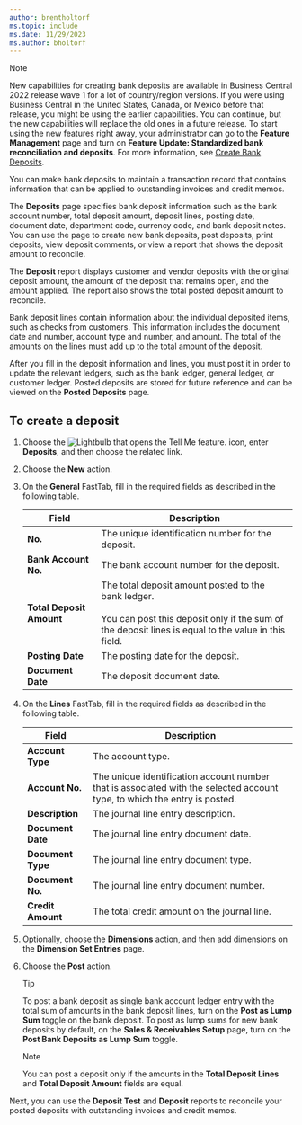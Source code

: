 ```yaml
---
author: brentholtorf
ms.topic: include
ms.date: 11/29/2023
ms.author: bholtorf
---
```

> [!NOTE]
> New capabilities for creating bank deposits are available in Business Central 2022 release wave 1 for a lot of country/region versions. If you were using Business Central in the United States, Canada, or Mexico before that release, you might be using the earlier capabilities. You can continue, but the new capabilities will replace the old ones in a future release. To start using the new features right away, your administrator can go to the **Feature Management** page and turn on **Feature Update: Standardized bank reconciliation and deposits**. For more information, see [Create Bank Deposits](../../../bank-create-bank-deposits.md).


You can make bank deposits to maintain a transaction record that contains information that can be applied to outstanding invoices and credit memos.  

The **Deposits** page specifies bank deposit information such as the bank account number, total deposit amount, deposit lines, posting date, document date, department code, currency code, and bank deposit notes. You can use the page to create new bank deposits, post deposits, print deposits, view deposit comments, or view a report that shows the deposit amount to reconcile.

The **Deposit** report displays customer and vendor deposits with the original deposit amount, the amount of the deposit that remains open, and the amount applied. The report also shows the total posted deposit amount to reconcile.

Bank deposit lines contain information about the individual deposited items, such as checks from customers. This information includes the document date and number, account type and number, and amount. The total of the amounts on the lines must add up to the total amount of the deposit.

After you fill in the deposit information and lines, you must post it in order to update the relevant ledgers, such as the bank ledger, general ledger, or customer ledger. Posted deposits are stored for future reference and can be viewed on the **Posted Deposits** page.

## To create a deposit  
1.  Choose the ![Lightbulb that opens the Tell Me feature.](../../../media/ui-search/search_small.png "Tell me what you want to do") icon, enter **Deposits**, and then choose the related link.  
2.  Choose the **New** action.  
3.  On the **General** FastTab, fill in the required fields as described in the following table.  

    |Field|Description|  
    |---------------------------------|---------------------------------------|  
    |**No.**|The unique identification number for the deposit.|  
    |**Bank Account No.**|The bank account number for the deposit.|  
    |**Total Deposit Amount**|The total deposit amount posted to the bank ledger.<br /><br /> You can post this deposit only if the sum of the deposit lines is equal to the value in this field.|  
    |**Posting Date**|The posting date for the deposit.|  
    |**Document Date**|The deposit document date.|  
4.  On the **Lines** FastTab, fill in the required fields as described in the following table.  

    |Field|Description|  
    |---------------------------------|---------------------------------------|  
    |**Account Type**|The account type.|  
    |**Account No.**|The unique identification account number that is associated with the selected account type, to which the entry is posted.|  
    |**Description**|The journal line entry description.|  
    |**Document Date**|The journal line entry document date.|  
    |**Document Type**|The journal line entry document type.|  
    |**Document No.**|The journal line entry document number.|  
    |**Credit Amount**|The total credit amount on the journal line.|  

5. Optionally, choose the **Dimensions** action, and then add dimensions on the **Dimension Set Entries** page.  
6. Choose the **Post** action.  

    > [!TIP]
    > To post a bank deposit as single bank account ledger entry with the total sum of amounts in the bank deposit lines, turn on the **Post as Lump Sum** toggle on the bank deposit. To post as lump sums for new bank deposits by default, on the **Sales & Receivables Setup** page, turn on the **Post Bank Deposits as Lump Sum** toggle.

    > [!NOTE]  
    > You can post a deposit only if the amounts in the **Total Deposit Lines** and **Total Deposit Amount** fields are equal.  

Next, you can use the **Deposit Test** and **Deposit** reports to reconcile your posted deposits with outstanding invoices and credit memos.  
